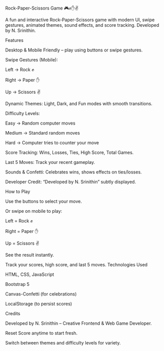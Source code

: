 Rock-Paper-Scissors Game 🎮✊✋✌

A fun and interactive Rock-Paper-Scissors game with modern UI, swipe gestures, animated themes, sound effects, and score tracking. Developed by N. Srinithin.

Features

Desktop & Mobile Friendly – play using buttons or swipe gestures.

Swipe Gestures (Mobile):

Left → Rock ✊

Right → Paper ✋

Up → Scissors ✌

Dynamic Themes: Light, Dark, and Fun modes with smooth transitions.

Difficulty Levels:

Easy → Random computer moves

Medium → Standard random moves

Hard → Computer tries to counter your move

Score Tracking: Wins, Losses, Ties, High Score, Total Games.

Last 5 Moves: Track your recent gameplay.

Sounds & Confetti: Celebrates wins, shows effects on ties/losses.

Developer Credit: “Developed by N. Srinithin” subtly displayed.

How to Play

Use the buttons to select your move.

Or swipe on mobile to play:

Left = Rock ✊

Right = Paper ✋

Up = Scissors ✌

See the result instantly.

Track your scores, high score, and last 5 moves.
Technologies Used

HTML, CSS, JavaScript

Bootstrap 5

Canvas-Confetti (for celebrations)

LocalStorage (to persist scores)

Credits

Developed by N. Srinithin – Creative Frontend & Web Game Developer.

Reset Score anytime to start fresh.

Switch between themes and difficulty levels for variety.
